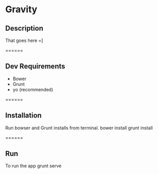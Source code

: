 # Gravity

## Description

That goes here =]

======

## Dev Requirements

* Bower
* Grunt
* yo (recommended)

======

## Installation

Run bowser and Grunt installs from terminal.
    bower install
    grunt install

======

## Run

To run the app
    grunt serve